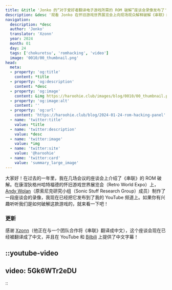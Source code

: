 ```yaml
---
title: &title 'Jonko 的“对于爱好者翻译电子游戏所需的 ROM 破解”座谈会录像发布了'
description: &desc '观看 Jonko 在怀旧游戏世界展览会上向现场观众解释破解《串联》的一些挑战'
navigation:
  description: *desc
  author: 'Jonko'
  translator: 'Xzonn'
  year: 2024
  month: 01
  day: 24
  tags: ['chokuretsu', 'romhacking', 'video']
  image: '0010/00_thumbnail.png'
head:
  meta:
  - property: 'og:title'
    content: *title
  - property: 'og:description'
    content: *desc
  - property: 'og:image'
    content: &img https://haroohie.club/images/blog/0010/00_thumbnail.png
  - property: 'og:image:alt'
    content: ''
  - property: 'og:url'
    content: 'https://haroohie.club/blog/2024-01-24-rom-hacking-panel'
  - name: 'twitter:title'
    value: *title
  - name: 'twitter:description'
    value: *desc
  - name: 'twitter:image'
    value: *img
  - name: 'twitter:site'
    value: '@haroohie'
  - name: 'twitter:card'
    value: 'summary_large_image'
---
```

大家好！在过去的一年里，我在几场会议的座谈会上介绍了《串联》的 ROM 破解。在康涅狄格州哈特福德的怀旧游戏世界展览会（Retro World Expo）上，[Andy Wolan](https://www.youtube.com/@andywolan)（原索尼克研究小组（Sonic Stuff Research Group）成员）制作了一段座谈会的录像，我现在已经把它发布到了我的 YouTube 频道上。如果你有兴趣听听我们是如何破解这款游戏的，就来看一下吧！

### 更新
感谢 [Xzonn](https://xzonn.top/)（他正在与一个团队合作将《串联》翻译成中文），这个座谈会现在已经被翻译成了中文，并且在 YouTube 和 [Bilbili](https://www.bilibili.com/video/BV1w4421P7Wd/) 上提供了中文字幕！

::youtube-video
----
video: 5Gk6WTr2eDU
----
::
